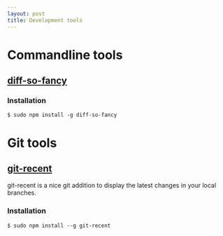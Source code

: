 ```yaml
---
layout: post
title: Development tools
---
```


# Commandline tools

## [diff-so-fancy](https://github.com/so-fancy/diff-so-fancy/)

### Installation

    $ sudo npm install -g diff-so-fancy

# Git tools

## [git-recent](https://github.com/paulirish/git-open)

git-recent is a nice git addition to display the latest changes in your local branches.

### Installation

    $ sudo npm install --g git-recent
